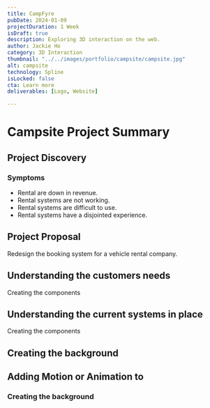 ```yaml
---
title: CampFyre
pubDate: 2024-01-09
projectDuration: 1 Week
isDraft: true
description: Exploring 3D interaction on the web.
author: Jackie Ho
category: 3D Interaction
thumbnail: "../../images/portfolio/campsite/campsite.jpg"
alt: campsite
technology: Spline
isLocked: false
cta: Learn more
deliverables: [Logo, Website]

---
```


# Campsite Project Summary
## Project Discovery

### Symptoms 
- Rental are down in revenue.
- Rental systems are not working.
- Rental systems are difficult to use.
- Rental systems have a disjointed experience.

## Project Proposal
Redesign the booking system for a vehicle rental company.

## Understanding the customers needs
Creating the components

## Understanding the current systems in place
Creating the components



## Creating the background


## Adding Motion or Animation to

### Creating the background

